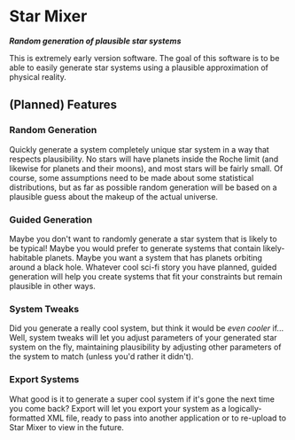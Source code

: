 # Star Mixer
***Random generation of plausible star systems***

This is extremely early version software.  The goal of this software is to be able to easily generate star systems using a plausible approximation of physical reality.

## (Planned) Features
### Random Generation
Quickly generate a system completely unique star system in a way that respects plausibility.  No stars will have planets inside the Roche limit (and likewise for planets and their moons), and most stars will be fairly small.  Of course, some assumptions need to be made about some statistical distributions, but as far as possible random generation will be based on a plausible guess about the makeup of the actual universe.

### Guided Generation
Maybe you don't want to randomly generate a star system that is likely to be typical!  Maybe you would prefer to generate systems that contain likely-habitable planets.  Maybe you want a system that has planets orbiting around a black hole.  Whatever cool sci-fi story you have planned, guided generation will help you create systems that fit your constraints but remain plausible in other ways.

### System Tweaks
Did you generate a really cool system, but think it would be *even cooler* if...  Well, system tweaks will let you adjust parameters of your generated star system on the fly, maintaining plausibility by adjusting other parameters of the system to match (unless you'd rather it didn't).

### Export Systems
What good is it to generate a super cool system if it's gone the next time you come back?  Export will let you export your system as a logically-formatted XML file, ready to pass into another application or to re-upload to Star Mixer to view in the future.
